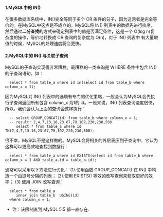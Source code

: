 #### 1.MySQL中的 IN()
在很多数据库系统中，IN()完全等同于多个 OR 条件的句子，因为这两者是完全等价的。在MySQL中这点是不成立的，MySQL将 IN() 列表中的数据先进行排序，
然后通过**二分查找**的方式来确定列表中的值是否满足条件，这是一个 O(log n)复杂度的操作，等价地转换成 OR 查询的复杂度为 O(n)，对于 IN() 列表中
有大量取值的时候，MySQL的处理速度将会更快。

#### 2.MySQL中的 IN() 与关联子查询
MySQL的子查询实现得非常糟糕。最糟糕的一类查询是 WHERE 条件中包含 IN() 的子查询语句，如：
```
  select * from table_a where id in(select id from table_b where column_x = 1);
```
因为MySQL对 IN() 列表中的选项有专门的优化策略，一般会认为MySQL会先执行子查询返回所有包含 column_x 为1的 id。一般来说，IN() 列表查询速度很快，
所以，我们会认为上面的查询会这样执行：
```
  -- select GROUP_CONCAT(id) from table_b where column_x = 1;
  -- result: 2,4,7,13,16,23,67,78,102,220,230,500
     select * from table_a where id IN(2,4,7,13,16,23,67,78,102,220,230,500);
```
很不幸，MySQL不是这样做的。MySQL会将相关的外层表压到子查询中，它认为这样可以更高效地查找到数据行：
```
  select * from table_a where id EXISTS(select id from table_b where column_x = 1 AND table_a.id = table_b.id);
```
通常可以采用以下方法进行优化：
(1).使用函数 GROUP_CONCAT() 在 IN() 中构造一个由逗号分隔的列表；
(2).使用 EXISTS() 等效的改写查询来获取更好的效率；
(3).使用 JOIN 改写查询：
```
  select * from table_a 
     inner join table_b  USING(id) 
  where column_x = 1;
```
* 注：该限制直到 MySQL 5.5 都一直存在.
